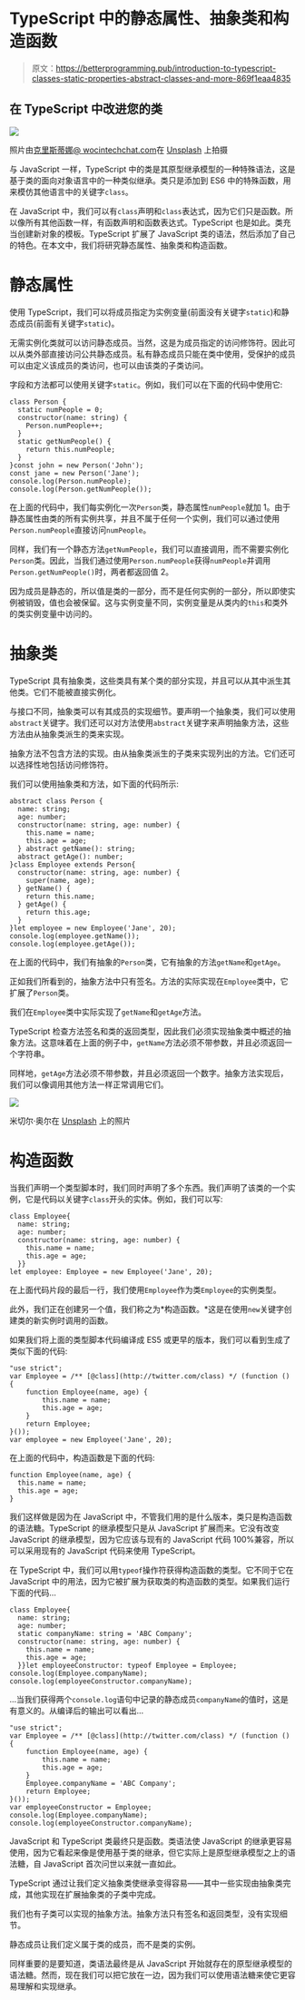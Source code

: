 # TypeScript 中的静态属性、抽象类和构造函数

> 原文：<https://betterprogramming.pub/introduction-to-typescript-classes-static-properties-abstract-classes-and-more-869f1eaa4835>

## 在 TypeScript 中改进您的类

![](img/8995773065518e1d2e0bc271e32f62f0.png)

照片由[克里斯蒂娜@ wocintechchat.com](https://unsplash.com/@wocintechchat?utm_source=unsplash&utm_medium=referral&utm_content=creditCopyText)在 [Unsplash](https://unsplash.com/s/photos/employee?utm_source=unsplash&utm_medium=referral&utm_content=creditCopyText) 上拍摄

与 JavaScript 一样，TypeScript 中的类是其原型继承模型的一种特殊语法，这是基于类的面向对象语言中的一种类似继承。类只是添加到 ES6 中的特殊函数，用来模仿其他语言中的关键字`class`。

在 JavaScript 中，我们可以有`class`声明和`class`表达式，因为它们只是函数。所以像所有其他函数一样，有函数声明和函数表达式。TypeScript 也是如此。类充当创建新对象的模板。TypeScript 扩展了 JavaScript 类的语法，然后添加了自己的特色。在本文中，我们将研究静态属性、抽象类和构造函数。

# 静态属性

使用 TypeScript，我们可以将成员指定为实例变量(前面没有关键字`static`)和静态成员(前面有关键字`static`)。

无需实例化类就可以访问静态成员。当然，这是为成员指定的访问修饰符。因此可以从类外部直接访问公共静态成员。私有静态成员只能在类中使用，受保护的成员可以由定义该成员的类访问，也可以由该类的子类访问。

字段和方法都可以使用关键字`static`。例如，我们可以在下面的代码中使用它:

```
class Person {
  static numPeople = 0;  
  constructor(name: string) {
    Person.numPeople++;
  }
  static getNumPeople() {
    return this.numPeople;
  }
}const john = new Person('John');
const jane = new Person('Jane');
console.log(Person.numPeople);
console.log(Person.getNumPeople());
```

在上面的代码中，我们每实例化一次`Person`类，静态属性`numPeople`就加 1。由于静态属性由类的所有实例共享，并且不属于任何一个实例，我们可以通过使用`Person.numPeople`直接访问`numPeople`。

同样，我们有一个静态方法`getNumPeople`，我们可以直接调用，而不需要实例化`Person`类。因此，当我们通过使用`Person.numPeople`获得`numPeople`并调用`Person.getNumPeople()`时，两者都返回值 2。

因为成员是静态的，所以值是类的一部分，而不是任何实例的一部分，所以即使实例被销毁，值也会被保留。这与实例变量不同，实例变量是从类内的`this`和类外的类实例变量中访问的。

# 抽象类

TypeScript 具有抽象类，这些类具有某个类的部分实现，并且可以从其中派生其他类。它们不能被直接实例化。

与接口不同，抽象类可以有其成员的实现细节。要声明一个抽象类，我们可以使用`abstract`关键字。我们还可以对方法使用`abstract`关键字来声明抽象方法，这些方法由从抽象类派生的类来实现。

抽象方法不包含方法的实现。由从抽象类派生的子类来实现列出的方法。它们还可以选择性地包括访问修饰符。

我们可以使用抽象类和方法，如下面的代码所示:

```
abstract class Person {
  name: string;
  age: number;
  constructor(name: string, age: number) {
    this.name = name;
    this.age = age;
  } abstract getName(): string;
  abstract getAge(): number;
}class Employee extends Person{
  constructor(name: string, age: number) {
    super(name, age);
  } getName() {
    return this.name;
  } getAge() {
    return this.age;
  }
}let employee = new Employee('Jane', 20);
console.log(employee.getName());
console.log(employee.getAge());
```

在上面的代码中，我们有抽象的`Person`类，它有抽象的方法`getName`和`getAge`。

正如我们所看到的，抽象方法中只有签名。方法的实际实现在`Employee`类中，它扩展了`Person`类。

我们在`Employee`类中实际实现了`getName`和`getAge`方法。

TypeScript 检查方法签名和类的返回类型，因此我们必须实现抽象类中概述的抽象方法。这意味着在上面的例子中，`getName`方法必须不带参数，并且必须返回一个字符串。

同样地，`getAge`方法必须不带参数，并且必须返回一个数字。抽象方法实现后，我们可以像调用其他方法一样正常调用它们。

![](img/d95e4a8cabf66250031421c17874bcba.png)

米切尔·奥尔在 [Unsplash](https://unsplash.com?utm_source=medium&utm_medium=referral) 上的照片

# 构造函数

当我们声明一个类型脚本时，我们同时声明了多个东西。我们声明了该类的一个实例，它是代码以关键字`class`开头的实体。例如，我们可以写:

```
class Employee{
  name: string;
  age: number;
  constructor(name: string, age: number) {
    this.name = name;
    this.age = age;
  }}
let employee: Employee = new Employee('Jane', 20);
```

在上面代码片段的最后一行，我们使用`Employee`作为类`Employee`的实例类型。

此外，我们正在创建另一个值，我们称之为*构造函数。*这是在使用`new`关键字创建类的新实例时调用的函数。

如果我们将上面的类型脚本代码编译成 ES5 或更早的版本，我们可以看到生成了类似下面的代码:

```
"use strict";
var Employee = /** [@class](http://twitter.com/class) */ (function () {
    function Employee(name, age) {
        this.name = name;
        this.age = age;
    }
    return Employee;
}());
var employee = new Employee('Jane', 20);
```

在上面的代码中，构造函数是下面的代码:

```
function Employee(name, age) {
  this.name = name;
  this.age = age;
}
```

我们这样做是因为在 JavaScript 中，不管我们用的是什么版本，类只是构造函数的语法糖。TypeScript 的继承模型只是从 JavaScript 扩展而来。它没有改变 JavaScript 的继承模型，因为它应该与现有的 JavaScript 代码 100%兼容，所以可以采用现有的 JavaScript 代码来使用 TypeScript。

在 TypeScript 中，我们可以用`typeof`操作符获得构造函数的类型。它不同于它在 JavaScript 中的用法，因为它被扩展为获取类的构造函数的类型。如果我们运行下面的代码…

```
class Employee{
  name: string;
  age: number;
  static companyName: string = 'ABC Company';
  constructor(name: string, age: number) {
    this.name = name;
    this.age = age;
  }}let employeeConstructor: typeof Employee = Employee;
console.log(Employee.companyName);
console.log(employeeConstructor.companyName);
```

…当我们获得两个`console.log`语句中记录的静态成员`companyName`的值时，这是有意义的。从编译后的输出可以看出…

```
"use strict";
var Employee = /** [@class](http://twitter.com/class) */ (function () {
    function Employee(name, age) {
        this.name = name;
        this.age = age;
    }
    Employee.companyName = 'ABC Company';
    return Employee;
}());
var employeeConstructor = Employee;
console.log(Employee.companyName);
console.log(employeeConstructor.companyName);
```

JavaScript 和 TypeScript 类最终只是函数。类语法使 JavaScript 的继承更容易使用，因为它看起来像是使用基于类的继承，但它实际上是原型继承模型之上的语法糖，自 JavaScript 首次问世以来就一直如此。

TypeScript 通过让我们定义抽象类使继承变得容易——其中一些实现由抽象类完成，其他实现在扩展抽象类的子类中完成。

我们也有子类可以实现的抽象方法。抽象方法只有签名和返回类型，没有实现细节。

静态成员让我们定义属于类的成员，而不是类的实例。

同样重要的是要知道，类语法最终是从 JavaScript 开始就存在的原型继承模型的语法糖。然而，现在我们可以把它放在一边，因为我们可以使用语法糖来使它更容易理解和实现继承。